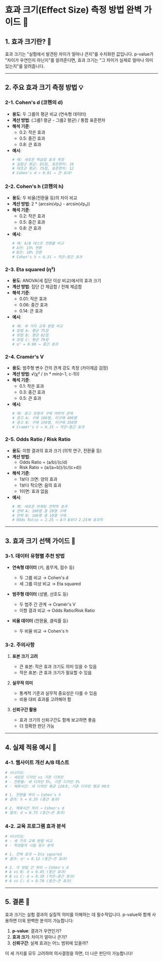 # 효과 크기(Effect Size) 측정 방법 완벽 가이드 📏

## 1. 효과 크기란? 🎯

효과 크기는 "실험에서 발견된 차이가 얼마나 큰지"를 수치화한 값입니다. p-value가 "차이가 우연인지 아닌지"를 알려준다면, 효과 크기는 "그 차이가 실제로 얼마나 의미 있는지"를 알려줍니다.

---

## 2. 주요 효과 크기 측정 방법 💡

### 2-1. Cohen's d (코헨의 d)
- **용도**: 두 그룹의 평균 비교 (연속형 데이터)
- **계산 방법**: (그룹1 평균 - 그룹2 평균) / 통합 표준편차
- **해석 기준**:
  - 0.2: 작은 효과
  - 0.5: 중간 효과
  - 0.8: 큰 효과
- **예시**:
  ```python
  # 예: 새로운 학습법 효과 측정
  # 실험군 평균: 85점, 표준편차: 10
  # 대조군 평균: 75점, 표준편차: 12
  # Cohen's d ≈ 0.91 → 큰 효과!
  ```

### 2-2. Cohen's h (코헨의 h)
- **용도**: 두 비율(전환율 등)의 차이 비교
- **계산 방법**: 2 * (arcsin(√p₁) - arcsin(√p₂))
- **해석 기준**:
  - 0.2: 작은 효과
  - 0.5: 중간 효과
  - 0.8: 큰 효과
- **예시**:
  ```python
  # 예: A/B 테스트 전환율 비교
  # A안: 15% 전환
  # B안: 10% 전환
  # Cohen's h ≈ 0.31 → 작은~중간 효과
  ```

### 2-3. Eta squared (η²)
- **용도**: ANOVA(세 집단 이상 비교)에서의 효과 크기
- **계산 방법**: 집단 간 제곱합 / 전체 제곱합
- **해석 기준**:
  - 0.01: 작은 효과
  - 0.06: 중간 효과
  - 0.14: 큰 효과
- **예시**:
  ```python
  # 예: 세 가지 교육 방법 비교
  # 방법 A: 평균 75점
  # 방법 B: 평균 82점
  # 방법 C: 평균 79점
  # η² = 0.08 → 중간 효과
  ```

### 2-4. Cramér's V
- **용도**: 범주형 변수 간의 관계 강도 측정 (카이제곱 검정)
- **계산 방법**: √(χ² / (n * min(r-1, c-1)))
- **해석 기준**:
  - 0.1: 작은 효과
  - 0.3: 중간 효과
  - 0.5: 큰 효과
- **예시**:
  ```python
  # 예: 광고 유형과 구매 여부의 관계
  # 광고 A: 구매 100명, 미구매 400명
  # 광고 B: 구매 150명, 미구매 350명
  # Cramér's V = 0.15 → 작은~중간 효과
  ```

### 2-5. Odds Ratio / Risk Ratio
- **용도**: 이항 결과의 효과 크기 (의학 연구, 전환율 등)
- **계산 방법**: 
  - Odds Ratio = (a/b)/(c/d)
  - Risk Ratio = (a/(a+b))/(c/(c+d))
- **해석 기준**:
  - 1보다 크면: 양의 효과
  - 1보다 작으면: 음의 효과
  - 1이면: 효과 없음
- **예시**:
  ```python
  # 예: 새로운 마케팅 전략의 효과
  # 전략 A: 100명 중 20명 구매
  # 전략 B: 100명 중 10명 구매
  # Odds Ratio = 2.25 → A가 B보다 2.25배 효과적
  ```

---

## 3. 효과 크기 선택 가이드 🎯

### 3-1. 데이터 유형별 추천 방법
- **연속형 데이터** (키, 몸무게, 점수 등)
  - 두 그룹 비교 → Cohen's d
  - 세 그룹 이상 비교 → Eta squared

- **범주형 데이터** (성별, 선호도 등)
  - 두 범주 간 관계 → Cramér's V
  - 이항 결과 비교 → Odds Ratio/Risk Ratio

- **비율 데이터** (전환율, 클릭률 등)
  - 두 비율 비교 → Cohen's h

### 3-2. 주의사항
1. **표본 크기 고려**
   - 큰 표본: 작은 효과 크기도 의미 있을 수 있음
   - 작은 표본: 큰 효과 크기가 필요할 수 있음

2. **실무적 의미**
   - 통계적 기준과 실무적 중요성은 다를 수 있음
   - 비용 대비 효과를 고려해야 함

3. **신뢰구간 활용**
   - 효과 크기의 신뢰구간도 함께 보고하면 좋음
   - 더 정확한 판단 가능

---

## 4. 실제 적용 예시 💼

### 4-1. 웹사이트 개선 A/B 테스트
```python
# 시나리오:
# - 새로운 디자인 vs 기존 디자인
# - 전환율: 새 디자인 5%, 기존 디자인 3%
# - 체류시간: 새 디자인 평균 120초, 기존 디자인 평균 90초

# 1. 전환율 차이 → Cohen's h
# 결과: h = 0.35 (중간 효과)

# 2. 체류시간 차이 → Cohen's d
# 결과: d = 0.75 (중간~큰 효과)
```

### 4-2. 교육 프로그램 효과 분석
```python
# 시나리오:
# - 세 가지 교육 방법 비교
# - 학생들의 시험 점수 분석

# 1. 전체 효과 → Eta squared
# 결과: η² = 0.12 (중간~큰 효과)

# 2. 각 방법 간 차이 → Cohen's d
# A vs B: d = 0.45 (중간 효과)
# B vs C: d = 0.30 (작은~중간 효과)
# A vs C: d = 0.70 (중간~큰 효과)
```

---

## 5. 결론 📝

효과 크기는 실험 결과의 실질적 의미를 이해하는 데 필수적입니다. p-value와 함께 사용하면 더욱 완벽한 분석이 가능합니다:

1. **p-value**: 결과가 우연인가?
2. **효과 크기**: 차이가 얼마나 큰가?
3. **신뢰구간**: 실제 효과는 어느 범위에 있을까?

이 세 가지를 모두 고려하여 의사결정을 하면, 더 나은 판단이 가능합니다!
